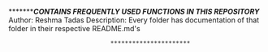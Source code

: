 ****************************************************CONTAINS FREQUENTLY USED FUNCTIONS IN THIS REPOSITORY*********************************************
Author: Reshma Tadas
Description: Every folder has documentation of that folder in their respective README.md's

								**********************